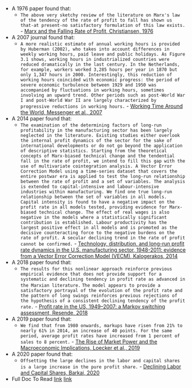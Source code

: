 - A 1976 paper found that:
    - `The above very sketchy review of the literature on Marx's law of the tendency of the rate of profit to fall has shown us that-at present-no satisfactory formulation of this law exists.` - [Marx and the Falling Rate of Profit, Christiansen, 1976](https://sci-hub.st/https://www.jstor.org/stable/1817193?seq=1)
- A 2007 journal found that:
    - `A more realistic estimate of annual working hours is provided by Huberman (2002), who takes into account differences in weekly working hours, paid leave and public holidays. As Figure 3.1 shows, working hours in industrialized countries were reduced dramatically in the last century. In the Netherlands, for example, workers worked 3,285 hours per year in 1870 but only 1,347 hours in 2000. Interestingly, this reduction of working hours coincided with economic progress: the period of severe economic turbulence between 1929 and 1950 was accompanied by fluctuations in working hours, sometimes involving an upward trend. Other periods such as post-World War I and post-World War II are largely characterized by progressive reductions in working hours.` - [Working Time Around the World, Messenger et al., 2007](https://www.ilo.org/wcmsp5/groups/public/@dgreports/@dcomm/@publ/documents/publication/wcms_104895.pdf)
- A 2014 paper found that:
    - `The examination of the determining factors of long-run profitability in the manufacturing sector has been largely neglected in the literature. Existing studies either overlook the internal profit dynamics of the sector for the sake of international developments or do not go beyond the application of descriptive statistics. Starting from the theoretical concepts of Marx-biased technical change and the tendential fall in the rate of profit, we intend to fill this gap with the use of multivariate cointegration analysis. A Vector Error Correction Model using a time-series dataset that covers the entire postwar era is applied to test the long-run relationship between the rate of profit and a set of variables. The analysis is extended to capital-intensive and labour-intensive industries within manufacturing. We find one true long-run relationship between the set of variables in all models. Capital intensity is found to have a negative impact on the profit rate in all models tested, providing evidence for Marx-biased technical change. The effect of real wages is also negative in the models where a statistically significant contribution is established. Labour productivity has the largest positive effect in all models and is promoted as the decisive counteracting force to the negative burdens on the rate of profit. A secular declining trend in the rate of profit cannot be confirmed.` - [Technology, distribution, and long-run profit rate dynamics in the U.S. manufacturing sector, 1948-2011: evidence from a Vector Error Correction Model (VECM), Kalogerakos, 2014](http://lup.lub.lu.se/luur/download?func=downloadFile&recordOId=4648167&fileOId=4648170)
- A 2018 paper found that:
    - `The results for this nonlinear approach reinforce previous empirical evidence that does not provide support for a systematic and declining tendency in profit rate as advanced in the Marxian literature.` `The model appears to provide a satisfactory portrayal of the evolution of the profit rate and the pattern of long swings reinforces previous rejections of the hypothesis of a consistent declining tendency of the profit rate.` - [Profit rate in the US, 1949–2007: a Markov switching assessment, Resende, 2018](https://annas-archive.org/scidb/10.1080/13504851.2017.1352074)
- A 2019 paper found that:
    - `We find that from 1980 onwards, markups have risen from 21% to nearly 61% in 2014, an increase of 40 points. For the same period, average profit rates have increased from 1 percent of sales to 8 percent.` - [The Rise of Market Power and the Macroeconomic Implications, Loecker et al., 2019](http://www.janeeckhout.com/wp-content/uploads/RMP.pdf)
- A 2020 paper found that:
    - `Offsetting the large declines in the labor and capital shares is a large increase in the pure profit share.` - [Declining Labor and Capital Shares, Barkai, 2020](https://www.ucl.ac.uk/economics/sites/economics/files/barkaideclininglaborcapital.pdf)
- Full Doc To Read [link](https://docs.google.com/document/d/1VDL3kTfKQ_qFpzhugOurQi_v6dWG3GZ5pS1fABoirgg/edit#) [link](https://web.archive.org/web/20220520023105/https://medium.com/@cartesianotter/making-sense-of-nonsense-the-tendency-for-the-rate-of-profit-to-fall-8248f96238b8)